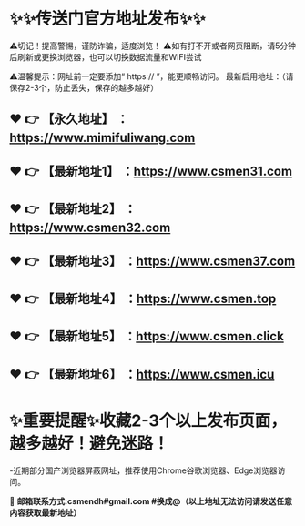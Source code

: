 :sparkles::sparkles:传送门官方地址发布:sparkles::sparkles:
==
⚠切记！提高警惕，谨防诈骗，适度浏览！
⚠如有打不开或者网页阻断，请5分钟后刷新或更换浏览器，也可以切换数据流量和WIFI尝试

⚠温馨提示：网址前一定要添加“ https:// ”，能更顺畅访问。
最新启用地址：（请保存2-3个，防止丢失，保存的越多越好）

:heart: :point_right: 【永久地址】 ：https://www.mimifuliwang.com
------
:heart: :point_right: 【最新地址1】 ：https://www.csmen31.com
------
:heart: :point_right: 【最新地址2】 ：https://www.csmen32.com
------
:heart: :point_right: 【最新地址3】 ：https://www.csmen37.com
------
:heart: :point_right: 【最新地址4】 ：https://www.csmen.top
------
:heart: :point_right: 【最新地址5】 ：https://www.csmen.click
------
:heart: :point_right: 【最新地址6】 ：https://www.csmen.icu
------
:sparkles:重要提醒:sparkles:收藏2-3个以上发布页面，越多越好！避免迷路！
==
-近期部分国产浏览器屏蔽网址，推荐使用Chrome谷歌浏览器、Edge浏览器访问。

:e-mail: __邮箱联系方式:csmendh#gmail.com #换成@（以上地址无法访问请发送任意内容获取最新地址）__

